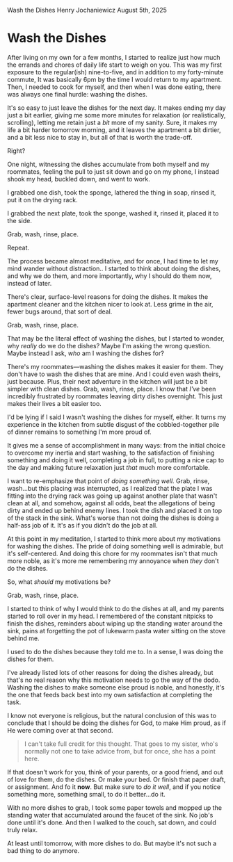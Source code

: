 Wash the Dishes
Henry Jochaniewicz
August 5th, 2025
# Wash the Dishes

After living on my own for a few months,
I started to realize just how much
the errands and chores of daily life start to weigh on you.
This was my first exposure to the regular(ish) nine-to-five, 
and in addition to my forty-minute commute,
It was basically 6pm by the time I would return to my apartment.
Then, I needed to cook for myself, 
and then when I was done eating, there was always one final hurdle:
washing the dishes.

It's so easy to just leave the dishes for the next day.
It makes ending my day just a bit earlier, 
giving me some more minutes for relaxation
(or realistically, scrolling), 
letting me retain just a *bit* more of my sanity.
Sure, it makes my life a bit harder tomorrow morning,
and it leaves the apartment a bit dirtier,
and a bit less nice to stay in,
but all of that is worth the trade-off.

Right?

One night,
witnessing the dishes accumulate from both myself and my roommates, 
feeling the pull to just sit down and go on my phone,
I instead shook my head, buckled down,
and went to work.

I grabbed one dish, took the sponge, lathered the thing in soap, rinsed it, 
put it on the drying rack.

I grabbed the next plate, took the sponge, washed it, rinsed it, placed it to the side.

Grab, wash, rinse, place.

Repeat.

The process became almost meditative, 
and for once, I had time to let my mind wander without distraction..
I started to think about doing the dishes, and why we do them,
and more importantly,
why I should do them now, instead of later.

There's clear, surface-level reasons for doing the dishes.
It makes the apartment cleaner and the kitchen nicer to look at.
Less grime in the air, fewer bugs around, that sort of deal.

Grab, wash, rinse, place.

That may be the literal effect of washing the dishes, but
I started to wonder, why *really* do we do the dishes? 
Maybe I'm asking the wrong question.
Maybe instead I ask, *who* am I washing the dishes for?

There's my roommates&mdash;washing the dishes makes it easier for them. 
They don't have to wash the dishes that are mine.
And I could even wash theirs, just because.
Plus, their next adventure in the kitchen will just be a bit simpler with clean dishes.
Grab, wash, rinse, place.
I know that *I've* been incredibly frustrated by roommates leaving dirty dishes overnight.
This just makes their lives a bit easier too.

I'd be lying if I said I wasn't washing the dishes for myself, either.
It turns my experience in the kitchen from subtle disgust 
of the cobbled-together pile of dinner remains
to something I'm more proud of.

It gives me a sense of accomplishment in many ways:
from the initial choice to overcome my inertia and start washing,
to the satisfaction of finishing something and doing it well,
completing a job in full,
to putting a nice cap to the day 
and making future relaxation just *that* much more comfortable.

I want to re-emphasize that point of *doing something well*.
Grab, rinse, wash...but this placing was interrupted,
as I realized that the plate I was fitting into the drying rack
was going up against another plate that wasn't clean at all,
and somehow, against all odds, beat the allegations of being dirty
and ended up behind enemy lines.
I took the dish and placed it on top of the stack in the sink.
What's worse than not doing the dishes is doing a half-ass job of it.
It's as if you didn't do the job at all.

At this point in my meditation,
I started to think more about my motivations for washing the dishes.
The pride of doing something well is admirable, but it's self-centered.
And doing this chore for my roommates isn't that much more noble,
as it's more me remembering my annoyance when *they* don't do the dishes.

So, what *should* my motivations be?

Grab, wash, rinse, place.

I started to think of why I would think to do the dishes at all,
and my parents started to roll over in my head.
I remembered of the constant nitpicks to finish the dishes,
reminders about wiping up the standing water around the sink,
pains at forgetting the pot of lukewarm pasta water sitting
on the stove behind me.

I used to do the dishes because they told me to.
In a sense, I was doing the dishes for them.

I've already listed lots of other reasons for doing the dishes already,
but that's no real reason why this motivation needs to go the way of the dodo.
Washing the dishes to make someone else proud is noble,
and honestly, it's the one that feeds back best into my own satisfaction
at completing the task.

I know not everyone is religious, but the natural conclusion of this 
was to conclude that I should be doing the dishes for God,
to make Him proud, as if He were coming over at that second.

> I can't take full credit for this thought. That goes to my sister,
> who's normally not one to take advice from,
> but for once, she has a point here.

If that doesn't work for you, think of your parents, or a good friend,
and out of love for them, do the dishes. Or make your bed.
Or finish that paper draft, or assignment. And fo it **now**.
But make sure to *do it well*,
and if you notice something more, something small, to do it better...do it.

With no more dishes to grab, I took some paper towels
and mopped up the standing water that accumulated around the faucet of the sink.
No job's done until it's done.
And then I walked to the couch, sat down, and could truly relax.

At least until tomorrow, with more dishes to do. 
But maybe it's not such a bad thing to do anymore.
